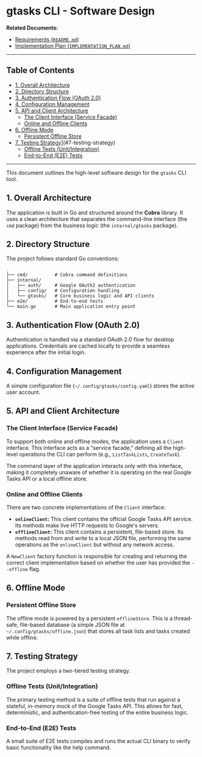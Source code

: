 # gtasks CLI - Software Design

**Related Documents:**
- [Requirements (`README.md`)](./README.md)
- [Implementation Plan (`IMPLEMENTATION_PLAN.md`)](./IMPLEMENTATION_PLAN.md)

---

## Table of Contents

- [1. Overall Architecture](#1-overall-architecture)
- [2. Directory Structure](#2-directory-structure)
- [3. Authentication Flow (OAuth 2.0)](#3-authentication-flow-oauth-20)
- [4. Configuration Management](#4-configuration-management)
- [5. API and Client Architecture](#5-api-and-client-architecture)
  - [The Client Interface (Service Facade)](#the-client-interface-service-facade)
  - [Online and Offline Clients](#online-and-offline-clients)
- [6. Offline Mode](#6-offline-mode)
  - [Persistent Offline Store](#persistent-offline-store)
- [7. Testing Strategy](#7-testing-strategy)](#7-testing-strategy)
  - [Offline Tests (Unit/Integration)](#offline-tests-unitintegration)
  - [End-to-End (E2E) Tests](#end-to-end-e2e-tests)

---

This document outlines the high-level software design for the `gtasks` CLI tool.

## 1. Overall Architecture

The application is built in Go and structured around the **Cobra** library. It uses a clean architecture that separates the command-line interface (the `cmd` package) from the business logic (the `internal/gtasks` package).

## 2. Directory Structure

The project follows standard Go conventions:
```
.
├── cmd/          # Cobra command definitions
├── internal/
│   ├── auth/     # Google OAuth2 authentication
│   ├── config/   # Configuration handling
│   └── gtasks/   # Core business logic and API clients
├── e2e/          # End-to-end tests
└── main.go       # Main application entry point
```

## 3. Authentication Flow (OAuth 2.0)

Authentication is handled via a standard OAuth 2.0 flow for desktop applications. Credentials are cached locally to provide a seamless experience after the initial login.

## 4. Configuration Management

A simple configuration file (`~/.config/gtasks/config.yaml`) stores the active user account.

## 5. API and Client Architecture

### The Client Interface (Service Facade)

To support both online and offline modes, the application uses a `Client` interface. This interface acts as a "service facade," defining all the high-level operations the CLI can perform (e.g., `ListTaskLists`, `CreateTask`).

The command layer of the application interacts only with this interface, making it completely unaware of whether it is operating on the real Google Tasks API or a local offline store.

### Online and Offline Clients

There are two concrete implementations of the `Client` interface:
- **`onlineClient`:** This client contains the official Google Tasks API service. Its methods make live HTTP requests to Google's servers.
- **`offlineClient`:** This client contains a persistent, file-based store. Its methods read from and write to a local JSON file, performing the same operations as the `onlineClient` but without any network access.

A `NewClient` factory function is responsible for creating and returning the correct client implementation based on whether the user has provided the `--offline` flag.

## 6. Offline Mode

### Persistent Offline Store

The offline mode is powered by a persistent `offlineStore`. This is a thread-safe, file-based database (a simple JSON file at `~/.config/gtasks/offline.json`) that stores all task lists and tasks created while offline.

## 7. Testing Strategy

The project employs a two-tiered testing strategy.

### Offline Tests (Unit/Integration)

The primary testing method is a suite of offline tests that run against a stateful, in-memory mock of the Google Tasks API. This allows for fast, deterministic, and authentication-free testing of the entire business logic.

### End-to-End (E2E) Tests

A small suite of E2E tests compiles and runs the actual CLI binary to verify basic functionality like the help command.
